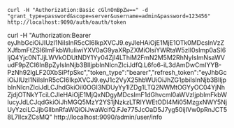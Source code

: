 ` curl -H "Authorization:Basic cGlnOnBpZw==" -d "grant_type=password&scope=server&username=admin&password=123456" http://localhost:9090/auth/oauth/token
`


curl -H "Authorization:Bearer eyJhbGciOiJIUzI1NiIsInR5cCI6IkpXVCJ9.eyJleHAiOjE1MjE1OTk0MDcsInVzZXJfbmFtZSI6ImFkbWluIiwiYXV0aG9yaXRpZXMiOlsiYWRtaW5zIl0sImp0aSI6IjQ4Yjc0NTJjLWVkODUtNDY1Yy04ZjI4LThiM2FmN2M5M2RhNyIsImNsaWVudF9pZCI6InBpZyIsInNjb3BlIjpbInNlcnZlciJdfQ.L6fo6-iL3dAmDwCmIYYB-PzNh92lgLF20XbSiPfpSkc","token_type":"bearer","refresh_token":"eyJhbGciOiJIUzI1NiIsInR5cCI6IkpXVCJ9.eyJ1c2VyX25hbWUiOiJhZG1pbiIsInNjb3BlIjpbInNlcnZlciJdLCJhdGkiOiI0OGI3NDUyYy1lZDg1LTQ2NWMtOGYyOC04YjNhZjdjOTNkYTciLCJleHAiOjE1MjQxNDgyMDcsImF1dGhvcml0aWVzIjpbImFkbWlucyJdLCJqdGkiOiJhMGQ5MzY2YS1jNzkzLTRlYWEtODI4Mi05MzgxNWY5NjUyYzciLCJjbGllbnRfaWQiOiJwaWcifQ.FJe775JcOaD5J7yg50ijIVw0pRnJCT58L7IlcxZCsMQ" http://localhost:9090/admin/user/info
